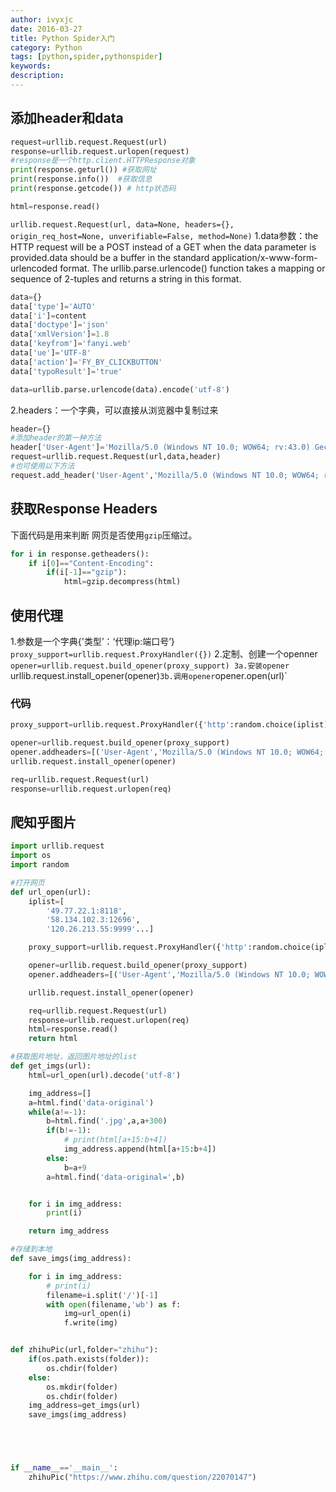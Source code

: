 ```yaml
---
author: ivyxjc
date: 2016-03-27
title: Python Spider入门
category: Python
tags: [python,spider,pythonspider]
keywords:
description:
---
```


## 添加header和data

```python
request=urllib.request.Request(url)
response=urllib.request.urlopen(request)
#response是一个http.client.HTTPResponse对象
print(response.geturl()) #获取网址
print(response.info())  #获取信息
print(response.getcode()) # http状态码

html=response.read()
```

`urllib.request.Request(url, data=None, headers={}, origin_req_host=None, unverifiable=False, method=None)`
1.data参数：the HTTP request will be a POST instead of a GET when the data parameter is provided.data should be a buffer in the standard application/x-www-form-urlencoded format. The urllib.parse.urlencode() function takes a mapping or sequence of 2-tuples and returns a string in this format.<br>

```python
data={}
data['type']='AUTO'
data['i']=content
data['doctype']='json'
data['xmlVersion']=1.8
data['keyfrom']='fanyi.web'
data['ue']='UTF-8'
data['action']='FY_BY_CLICKBUTTON'
data['typoResult']='true'

data=urllib.parse.urlencode(data).encode('utf-8')
```

2.headers：一个字典，可以直接从浏览器中复制过来

```python
header={}
#添加header的第一种方法
header['User-Agent']='Mozilla/5.0 (Windows NT 10.0; WOW64; rv:43.0) Gecko/20100101 Firefox/43.0'
request=urllib.request.Request(url,data,header)
#也可使用以下方法
request.add_header('User-Agent','Mozilla/5.0 (Windows NT 10.0; WOW64; rv:43.0) Gecko/20100101 Firefox/43.0')
```


## 获取Response Headers

下面代码是用来判断 网页是否使用`gzip`压缩过。
```python
for i in response.getheaders():
    if i[0]=="Content-Encoding":
        if(i[-1]=="gzip"):
            html=gzip.decompress(html)
```

## 使用代理



1.参数是一个字典{'类型’：‘代理ip:端口号’}
`proxy_support=urllib.request.ProxyHandler({})`
2.定制、创建一个openner
`opener=urllib.request.build_opener(proxy_support)
3a.安装opener
`urllib.request.install_opener(opener)`
3b.调用opener
`opener.open(url)`

### 代码

```python
proxy_support=urllib.request.ProxyHandler({'http':random.choice(iplist)})

opener=urllib.request.build_opener(proxy_support)
opener.addheaders=[('User-Agent','Mozilla/5.0 (Windows NT 10.0; WOW64; rv:43.0) Gecko/20100101 Firefox/43.0')]
urllib.request.install_opener(opener)

req=urllib.request.Request(url)
response=urllib.request.urlopen(req)
```


## 爬知乎图片

```python
import urllib.request
import os
import random

#打开网页
def url_open(url):
    iplist=[
        '49.77.22.1:8118',
        '58.134.102.3:12696',
        '120.26.213.55:9999'...]

    proxy_support=urllib.request.ProxyHandler({'http':random.choice(iplist)})

    opener=urllib.request.build_opener(proxy_support)
    opener.addheaders=[('User-Agent','Mozilla/5.0 (Windows NT 10.0; WOW64; rv:43.0) Gecko/20100101 Firefox/43.0')]

    urllib.request.install_opener(opener)

    req=urllib.request.Request(url)
    response=urllib.request.urlopen(req)
    html=response.read()
    return html

#获取图片地址，返回图片地址的list
def get_imgs(url):
    html=url_open(url).decode('utf-8')

    img_address=[]
    a=html.find('data-original')
    while(a!=-1):
        b=html.find('.jpg',a,a+300)
        if(b!=-1):
            # print(html[a+15:b+4])
            img_address.append(html[a+15:b+4])
        else:
            b=a+9
        a=html.find('data-original=',b)


    for i in img_address:
        print(i)

    return img_address

#存储到本地
def save_imgs(img_address):

    for i in img_address:
        # print(i)
        filename=i.split('/')[-1]
        with open(filename,'wb') as f:
            img=url_open(i)
            f.write(img)


def zhihuPic(url,folder="zhihu"):
    if(os.path.exists(folder)):
        os.chdir(folder)
    else:
        os.mkdir(folder)
        os.chdir(folder)
    img_address=get_imgs(url)
    save_imgs(img_address)





if __name__=='__main__':
    zhihuPic("https://www.zhihu.com/question/22070147")
```
